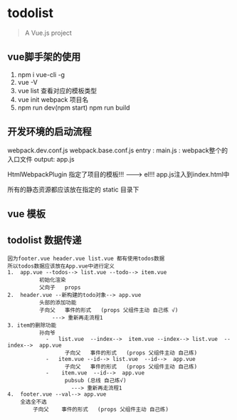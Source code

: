 # todolist

> A Vue.js project

## vue脚手架的使用
  1. npm i vue-cli -g
  2. vue -V 
  3. vue list 查看对应的模板类型
  4. vue init webpack 项目名
  5. npm run dev(npm start)
      npm run build
## 开发环境的启动流程
   webpack.dev.conf.js
   webpack.base.conf.js
     entry :  main.js : webpack整个的入口文件
     output:  app.js
   
   HtmlWebpackPlugin
    指定了项目的模板!!!  ---> el!!! 
    app.js注入到index.html中
    
   所有的静态资源都应该放在指定的 static 目录下
   
## vue 模板
<template>
#[[$END$]]#
</template>

<script type="text/ecmascript-6">
export default {
  name: "${COMPONENT_NAME}"
}
</script>

<style  scoped>

</style>
  
## todolist 数据传递
    因为footer.vue header.vue list.vue 都有使用todos数据  
    所以todos数据应该放在App.vue中进行定义
    1.  app.vue --todos--> list.vue --todo--> item.vue
              初始化渲染
              父向子   props
    2.  header.vue --新构建的todo对象--> app.vue
              头部的添加功能
              子向父   事件的形式   (props 父组件主动 自己练 √)
                  ---> 重新再走流程1
    3. item的删除功能 
              孙向爷  
                -   list.vue  --index-->  item.vue --index--> list.vue  --index-->  app.vue    
                      子向父   事件的形式   (props 父组件主动 自己练)
                -   item.vue --id--> list.vue  --id-->  app.vue       
                      子向父   事件的形式   (props 父组件主动 自己练)
                -    item.vue  --id-->  app.vue       
                      pubsub (总线 自己练√)
                        ---> 重新再走流程1
    4.  footer.vue --val--> app.vue
        全选全不选
            子向父    事件的形式   (props 父组件主动 自己练)                  
                  
  
